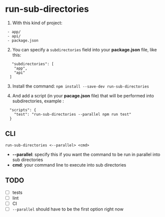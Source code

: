 # run-sub-directories

1. With this kind of project:
```
 - app/
 - api/
 - package.json
```

2. You can specify a `subdirectories` field into your **package.json** file, like this:
```
   "subdirectories": [
    "app",
    "api"
  ]
```

3. Install the command: `npm install --save-dev run-sub-directories`

4. And add a script (in your **pacage.json** file) that will be performed into subdirectories, example :
```
  "scripts": {
    "test": "run-sub-directories --parallel npm run test"
  }
```

## CLI
`run-sub-directories <--parallel> <cmd>`
 - **--parallel**: specify this if you want the command to be run in parallel into sub directories
 - **cmd**: your command line to execute into sub directories

## TODO
 - [ ] tests
 - [ ] lint
 - [ ] CI
 - [ ] `--parallel` should have to be the first option right now
